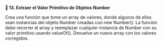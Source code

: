 <strong>📌 13. Extraer el Valor Primitivo de Objetos Number</strong>

Crea una función que tome un array de valores, donde algunos de ellos sean instancias del objeto Number creadas con new Number(). La función debe recorrer el array y reemplazar cualquier instancia de Number con su valor primitivo usando valueOf(). Devuelve un nuevo array con los valores corregidos.